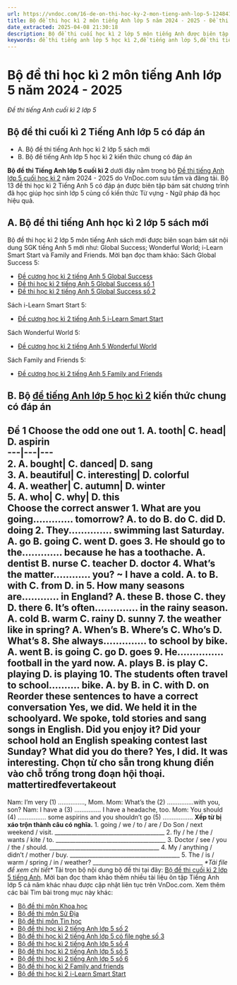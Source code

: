 ```yaml
---
url: https://vndoc.com/16-de-on-thi-hoc-ky-2-mon-tieng-anh-lop-5-124841
title: Bộ đề thi học kì 2 môn tiếng Anh lớp 5 năm 2024 - 2025 - Đề thi tiếng Anh cuối kì 2 lớp 5 - VnDoc.com
date_extracted: 2025-04-08 21:30:18
description: Bộ đề thi cuối học kì 2 lớp 5 môn tiếng Anh được biên tập bám sát nội dung Từ vựng - Ngữ pháp tiếng Anh lớp 5 giúp các em chuẩn bị tốt kiến thức quan trọng trong kì thi tiếng Anh học kì 2 lớp 5 sắp tới.
keywords: đề thi tiếng anh lớp 5 học kì 2,đề tiếng anh lớp 5,đề thi tiếng anh lớp 5 cuối học kì 2,đề tiếng anh lớp 5 kì 2,đề thi tiếng anh học kì 2 lớp 5,đề thi tiếng anh cuối kì 2 lớp 5,đề thi cuối học kì 2 lớp 5 môn tiếng anh,đề thi tiếng anh lớp 5 kì 2,đề thi học kì 2 tiếng anh lớp 5,đề thi cuối kì 2 lớp 5 môn tiếng anh,de thi tiếng anh lớp 5 học kì 2 có đáp an,đề thi tiếng anh lớp 5 cuối kì 2,đề thi tiếng anh lớp 5,Đề thi tiếng Anh cuối thì 2 lớp 5,đề thi cuối kì 2 lớp 5 tiếng Anh
---
```


# Bộ đề thi học kì 2 môn tiếng Anh lớp 5 năm 2024 - 2025
 _Đề thi tiếng Anh cuối kì 2 lớp 5_
## **Bộ đề thi cuối kì 2 Tiếng Anh lớp 5 có đáp án**
  * A. Bộ đề thi tiếng Anh học kì 2 lớp 5 sách mới
  * B. Bộ đề tiếng Anh lớp 5 học kì 2 kiến thức chung có đáp án

**Bộ đề thi Tiếng Anh lớp 5 cuối kì 2** dưới đây nằm trong bộ [Đề thi tiếng Anh lớp 5 cuối học kì 2](<https://vndoc.com/de-thi-hoc-ki-2-lop-5-mon-tieng-anh>) năm 2024 - 2025 do VnDoc.com sưu tầm và đăng tải. Bộ 13 đề thi học kì 2 Tiếng Anh 5 có đáp án được biên tập bám sát chương trình đã học giúp học sinh lớp 5 củng cố kiến thức Từ vựng - Ngữ pháp đã học hiệu quả.
## **A. Bộ đề thi tiếng Anh học kì 2 lớp 5 sách mới**
Bộ đề thi học kì 2 lớp 5 môn tiếng Anh sách mới được biên soạn bám sát nội dung SGK tiếng Anh 5 mới như: Global Success; Wonderful World; i-Learn Smart Start và Family and Friends.
Mời bạn đọc tham khảo:
Sách Global Success 5:
  * [Đề cương học kì 2 tiếng Anh 5 Global Success](<https://vndoc.com/de-cuong-hoc-ki-2-tieng-anh-5-global-success-339088>)
  * [Đề thi học kì 2 tiếng Anh 5 Global Success số 1](<https://vndoc.com/de-thi-hoc-ki-2-tieng-anh-5-global-success-so-1-338684>)
  * [Đề thi học kì 2 tiếng Anh 5 Global Success số 2](<https://vndoc.com/de-thi-hoc-ki-2-tieng-anh-5-global-success-so-2-338696>)

Sách i-Learn Smart Start 5:
  * [Đề cương học kì 2 tiếng Anh 5 i-Learn Smart Start](<https://vndoc.com/de-cuong-hoc-ki-2-tieng-anh-5-i-learn-smart-start-340259>)

Sách Wonderful World 5:
  * [Đề cương học kì 2 tiếng Anh 5 Wonderful World](<https://vndoc.com/de-cuong-hoc-ki-2-tieng-anh-5-wonderful-world-340266>)

Sách Family and Friends 5:
  * [Đề cương học kì 2 tiếng Anh 5 Family and Friends](<https://vndoc.com/de-cuong-hoc-ki-2-tieng-anh-5-family-and-friends-340283>)

## B. Bộ [đề tiếng Anh lớp 5 học kì 2](<https://vndoc.com/de-thi-hoc-ki-2-lop-5-mon-tieng-anh>) kiến thức chung có đáp án
**Đề 1**
**Choose the odd one out**
1\. **A.** tooth| C. head| D. aspirin  
---|---|---  
2\. **A.** bought| C. danced| D. sang  
3\. **A.** beautiful| C. interesting| D. colorful  
4\. **A.** weather| C. autumn| D. winter  
5\. **A.** who| C. why| D. this  
**Choose the correct answer**
1\. What are you going............. tomorrow?
A. to do B. do C. did D. doing
2\. They.............. swimming last Saturday.
A. go B. going C. went D. goes
3\. He should go to the............. because he has a toothache.
A. dentist B. nurse C. teacher D. doctor
4\. What’s the matter............ you? ~ I have a cold.
A. to B. with C. from D. in
5\. How many seasons are............ in England?
A. these B. those C. they D. there
6\. It’s often.............. in the rainy season.
A. cold B. warm C. rainy D. sunny
7\. the weather like in spring?
A. When’s B. Where’s C. Who’s D. What’s
8\. She always.............. to school by bike.
A. went B. is going C. go D. goes
9\. He............... football in the yard now.
A. plays B. is play C. playing D. is playing
10\. The students often travel to school.......... bike.
A. by B. in C. with D. on
**Reorder these sentences to have a correct conversation**
Yes, we did. We held it in the schoolyard.
We spoke, told stories and sang songs in English. Did you enjoy it?
Did your school hold an English speaking contest last Sunday? What did you do there?
Yes, I did. It was interesting.
**Chọn từ cho sẫn trong khung điền vào chỗ trống trong đoạn hội thoại.**
**matter********tired********fever********take********out**  
---  
Nam: I’m very \(1\) ……………, Mom.
Mom: What’s the \(2\) ……………with you, son?
Nam: I have a \(3\) …………… I have a headache, too.
Mom: You should \(4\) ……………. some aspirins and you shouldn’t go \(5\) ……………..
**Xếp từ bị xáo trộn thành câu có nghĩa.**
1\. going / we / to / are / Do Son / next weekend / visit.
\_\_\_\_\_\_\_\_\_\_\_\_\_\_\_\_\_\_\_\_\_\_\_\_\_\_\_\_\_\_\_\_\_\_\_\_\_\_\_
2\. fly / he / the / wants / kite / to.
\_\_\_\_\_\_\_\_\_\_\_\_\_\_\_\_\_\_\_\_\_\_\_\_\_\_\_\_\_\_\_\_\_\_\_\_\_\_\_
3\. Doctor / see / you / the / should.
\_\_\_\_\_\_\_\_\_\_\_\_\_\_\_\_\_\_\_\_\_\_\_\_\_\_\_\_\_\_\_\_\_\_\_\_\_\_\_
4\. My / anything / didn’t / mother / buy.
\_\_\_\_\_\_\_\_\_\_\_\_\_\_\_\_\_\_\_\_\_\_\_\_\_\_\_\_\_\_\_\_\_\_\_\_\_\_\_
5\. The / is / warm / spring / in / weather?
\_\_\_\_\_\_\_\_\_\_\_\_\_\_\_\_\_\_\_\_\_\_\_\_\_\_\_\_\_\_\_\_\_\_\_\_\_\_\_
_\*Tải file để xem chi tiết\*_
Tải trọn bộ nội dung bộ đề thi tại đây: [Bộ đề thi cuối kì 2 lớp 5 tiếng Anh](<https://vndoc.com/16-de-on-thi-hoc-ky-2-mon-tieng-anh-lop-5-124841>). Mời bạn đọc tham khảo thêm nhiều tài liệu ôn tập Tiếng Anh lớp 5 cả năm khác nhau được cập nhật liên tục trên VnDoc.com.
Xem thêm các bài Tìm bài trong mục này khác:
  * [Bộ đề thi môn Khoa học](</de-thi-hoc-ki-2-mon-khoa-hoc-lop-5-nam-hoc-2017-2018-theo-thong-tu-22-6797>)
  * [Bộ đề thi môn Sử Địa](</de-thi-hoc-ki-2-mon-lich-su-dia-ly-lop-5-co-bang-ma-tran-de-thi-123183>)
  * [Bộ đề thi môn Tin học](</de-thi-hoc-ki-2-mon-tin-hoc-lop-5-nam-hoc-2017-2018-theo-thong-tu-22-6784>)
  * [Bộ đề thi học kì 2 tiếng Anh lớp 5 số 2](</35-de-thi-hoc-ky-2-mon-tieng-anh-lop-5-co-dap-an-122265>)
  * [Bộ đề thi học kì 2 tiếng Anh lớp 5 có file nghe số 3](</de-thi-hoc-ki-2-lop-5-mon-tieng-anh-nam-hoc-2017-2018-co-file-nghe-6409>)
  * [Bộ đề thi học kì 2 tiếng Anh lớp 5 số 4](</bo-de-thi-tieng-anh-lop-5-hoc-ki-2-nam-2020-2021-230221>)
  * [Bộ đề thi học kì 2 tiếng Anh lớp 5 số 5](</bo-de-kiem-tra-tieng-anh-lop-5-co-dap-an-127553>)
  * [Bộ đề thi học kì 2 tiếng Anh lớp 5 số 6](</bo-de-thi-hoc-ky-2-mon-tieng-anh-lop-5-co-dap-an-5-122196>)
  * [Bộ đề thi học kì 2 Family and friends ](</bo-de-thi-tieng-anh-lop-5-hoc-ki-2-family-and-friends-295986>)
  * [Bộ đề thi học kì 2 i-Learn Smart Start](</bo-de-thi-tieng-anh-lop-5-hoc-ki-2-i-learn-smart-start-295993>)

